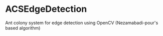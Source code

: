 ACSEdgeDetection
================

Ant colony system for edge detection using OpenCV (Nezamabadi-pour's based algorithm)
